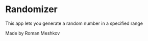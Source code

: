 # Randomizer
This app lets you generate a random number in a specified range

Made by Roman Meshkov
